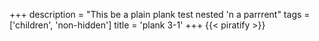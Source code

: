 +++
description = "This be a plain plank test nested 'n a parrrent"
tags = ['children', 'non-hidden']
title = 'plank 3-1'
+++
{{< piratify >}}